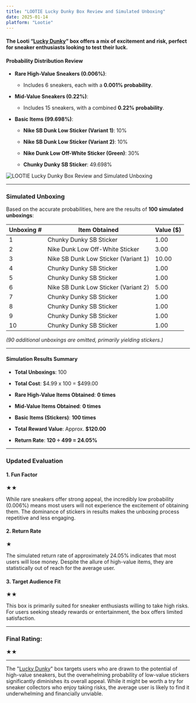 ```yaml
---
title: "LOOTIE Lucky Dunky Box Review and Simulated Unboxing"
date: 2025-01-14
platform: "Lootie"
---
```


#### The Looti “[Lucky Dunky](https://www.lootie.com/mysterybox/unbox/lucky-dunky-2WISpcPza)” box offers a mix of excitement and risk, perfect for sneaker enthusiasts looking to test their luck.

#### **Probability Distribution Review**

- **Rare High-Value Sneakers (0.006%)**:
    - Includes 6 sneakers, each with a **0.001% probability**.

- **Mid-Value Sneakers (0.22%)**:
    - Includes 15 sneakers, with a combined **0.22% probability**.

- **Basic Items (99.698%)**:
    - **Nike SB Dunk Low Sticker (Variant 1)**: 10%
    
    - **Nike SB Dunk Low Sticker (Variant 2)**: 10%
    
    - **Nike Dunk Low Off-White Sticker (Green)**: 30%
    
    - **Chunky Dunky SB Sticker**: 49.698%

![LOOTIE Lucky Dunky Box Review and Simulated Unboxing](/media/image-3.png)

* * *

### **Simulated Unboxing**

Based on the accurate probabilities, here are the results of **100 simulated unboxings**:

| Unboxing # | Item Obtained | Value ($) |
| --- | --- | --- |
| 1 | Chunky Dunky SB Sticker | 1.00 |
| 2 | Nike Dunk Low Off-White Sticker | 3.00 |
| 3 | Nike SB Dunk Low Sticker (Variant 1) | 10.00 |
| 4 | Chunky Dunky SB Sticker | 1.00 |
| 5 | Chunky Dunky SB Sticker | 1.00 |
| 6 | Nike SB Dunk Low Sticker (Variant 2) | 5.00 |
| 7 | Chunky Dunky SB Sticker | 1.00 |
| 8 | Chunky Dunky SB Sticker | 1.00 |
| 9 | Chunky Dunky SB Sticker | 1.00 |
| 10 | Chunky Dunky SB Sticker | 1.00 |

_(90 additional unboxings are omitted, primarily yielding stickers.)_

* * *

#### **Simulation Results Summary**

- **Total Unboxings**: 100

- **Total Cost**: $4.99 x 100 = $499.00

- **Rare High-Value Items Obtained**: **0 times**

- **Mid-Value Items Obtained**: **0 times**

- **Basic Items (Stickers)**: **100 times**

- **Total Reward Value**: Approx. **$120.00**

- **Return Rate**: **120 ÷ 499 = 24.05%**

* * *

### **Updated Evaluation**

#### **1\. Fun Factor**

★★

While rare sneakers offer strong appeal, the incredibly low probability (0.006%) means most users will not experience the excitement of obtaining them. The dominance of stickers in results makes the unboxing process repetitive and less engaging.

#### **2\. Return Rate**

★

The simulated return rate of approximately 24.05% indicates that most users will lose money. Despite the allure of high-value items, they are statistically out of reach for the average user.

#### **3\. Target Audience Fit**

★★

This box is primarily suited for sneaker enthusiasts willing to take high risks. For users seeking steady rewards or entertainment, the box offers limited satisfaction.

* * *

### **Final Rating**:

★★

* * *

The "[Lucky Dunky](https://www.lootie.com/mysterybox/unbox/lucky-dunky-2WISpcPza)" box targets users who are drawn to the potential of high-value sneakers, but the overwhelming probability of low-value stickers significantly diminishes its overall appeal. While it might be worth a try for sneaker collectors who enjoy taking risks, the average user is likely to find it underwhelming and financially unviable.
